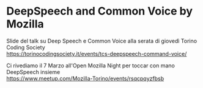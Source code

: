 # DeepSpeech and Common Voice by Mozilla

Slide del talk su Deep Speech e Common Voice alla serata di giovedì Torino Coding Society  
https://torinocodingsociety.it/events/tcs-deepspeech-command-voice/

Ci rivediamo il 7 Marzo all'Open Mozilla Night per toccar con mano DeepSpeech insieme  
https://www.meetup.com/Mozilla-Torino/events/rsqcpqyzfbsb
